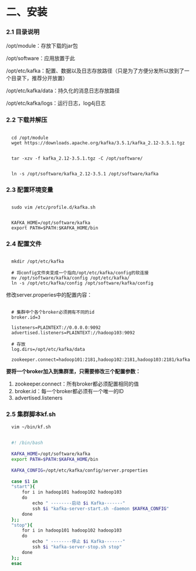 # 二、安装

### 2.1 目录说明

/opt/module：存放下载的jar包

/opt/software：应用放置于此

/opt/etc/kafka：配置、数据以及日志存放路径（只是为了方便分发所以放到了一个目录下，推荐分开放置）

/opt/etc/kafka/data：持久化的消息日志存放路径

/opt/etc/kafka/logs：运行日志，log4j日志

### 2.2 下载并解压

```
  
  cd /opt/module
  wget https://downloads.apache.org/kafka/3.5.1/kafka_2.12-3.5.1.tgz
```

```
  
  tar -xzv -f kafka_2.12-3.5.1.tgz -C /opt/software/
```

```
  
  ln -s /opt/software/kafka_2.12-3.5.1 /opt/software/kafka
```

### 2.3 配置环境变量

```
  
  sudo vim /etc/profile.d/kafka.sh
```

```
  
  KAFKA_HOME=/opt/software/kafka
  export PATH=$PATH:$KAFKA_HOME/bin
```

### 2.4 配置文件

```
  
  mkdir /opt/etc/kafka
  ​
  # 将config文件夹变成一个指向/opt/etc/kafka/config的软连接
  mv /opt/software/kafka/config /opt/etc/kafka/
  ln -s /opt/etc/kafka/config /opt/software/kafka/config
```

修改server.properies中的配置内容：

```
  
  # 集群中个各个broker必须拥有不同的id
  broker.id=3
  ​
  listeners=PLAINTEXT://0.0.0.0:9092
  advertised.listeners=PLAINTEXT://hadoop103:9092
  ​
  # 存放
  log.dirs=/opt/etc/kafka/data
  ​
  zookeeper.connect=hadoop101:2181,hadoop102:2181,hadoop103:2181/kafka
```

**要将一个broker加入到集群里，只需要修改三个配置参数：**

1. zookeeper.connect：所有broker都必须配置相同的值
2. broker.id：每一个broker都必须有一个唯一的ID
3. advertised.listeners

### 2.5 集群脚本kf.sh

```bash
  vim ~/bin/kf.sh
```

```bash
  
  #! /bin/bash
  ​
  KAFKA_HOME=/opt/software/kafka
  export PATH=$PATH:$KAFKA_HOME/bin
  ​
  KAFKA_CONFIG=/opt/etc/kafka/config/server.properties
  ​
  case $1 in
  "start"){
      for i in hadoop101 hadoop102 hadoop103
      do
          echo " --------启动 $i Kafka-------"
          ssh $i "kafka-server-start.sh -daemon $KAFKA_CONFIG"
      done
  };;
  "stop"){
      for i in hadoop101 hadoop102 hadoop103
      do
          echo " --------停止 $i Kafka-------"
          ssh $i "kafka-server-stop.sh stop"
      done
  };;
  esac
```
